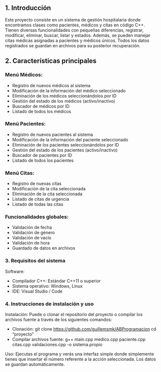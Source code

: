 ## 1.	Introducción
Este proyecto consiste en un sistema de gestión hospitalaria donde encontramos clases como pacientes, médicos y citas en código C++. Tienen diversas funcionalidades con pequeñas diferencias, registrar, modificar, eliminar, buscar, listar y estados. Además, se pueden manejar citas médicas asignadas a pacientes y médicos únicos. Todos los datos registrados se guardan en archivos para su posterior recuperación.

## 2.	Características principales
### Menú Médicos:
-	Registro de nuevos médicos al sistema
-	Modificación de la información del médico seleccionado
-	Eliminación de los médicos seleccionándolos por ID
-	Gestión del estado de los médicos (activo/inactivo)
-	Buscador de médicos por ID
-	Listado de todos los médicos
### Menú Pacientes:
-	Registro de nuevos pacientes al sistema
-	Modificación de la información del paciente seleccionado
-	Eliminación de los pacientes seleccionándolos por ID
-	Gestión del estado de los pacientes (activo/inactivo)
-	Buscador de pacientes por ID
-	Listado de todos los pacientes
### Menú Citas:
-	Registro de nuevas citas
-	Modificación de la cita seleccionada
-	Eliminación de la cita seleccionada
-	Listado de citas de urgencia
-	Listado de todas las citas

### Funcionalidades globales:
-	Validación de fecha
-	Validación de género
-	Validación de vacío
-	Validación de hora
-	Guardado de datos en archivos

### 3.	Requisitos del sistema
Software:
-	Compilador C++: Estándar C++11 o superior
-	Sistema operativo: Windows, Linux
-	IDE: Visual Studio / Code

### 4.	Instrucciones de instalación y uso
Instalación:
Puede o clonar el repositorio del proyecto o compilar los archivos fuente a través de los siguientes comandos:
-	Clonación: git clone https://github.com/guillemsmk/ABProgramacion cd “proyecto”
-	Compilar archivos fuente: g++ main.cpp medico.cpp paciente.cpp citas.cpp validaciones.cpp -o sistema.propio

Uso:
Ejecutas el programa y verás una interfaz simple donde simplemente tienes que insertar él número referente a la acción seleccionada. Los datos se guardan automáticamente.

